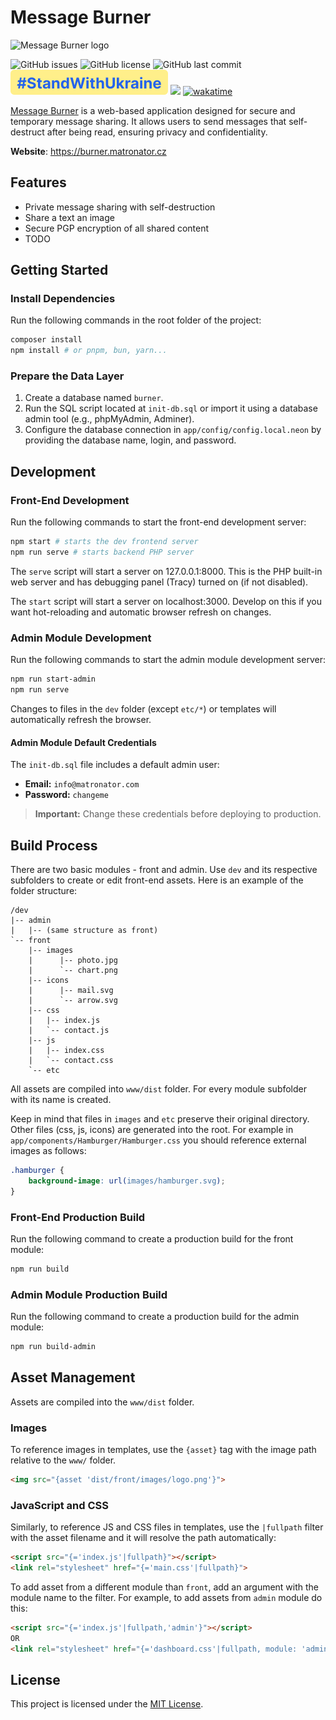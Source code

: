 # Message Burner

![Message Burner logo](https://repository-images.githubusercontent.com/372335603/83432b96-7af6-4cc3-bbd0-db09c26dc09e)

![GitHub issues](https://img.shields.io/github/issues/matronator/message-burner)
![GitHub license](https://img.shields.io/github/license/matronator/message-burner)
![GitHub last commit](https://img.shields.io/github/last-commit/matronator/message-burner)
[![Stand With Ukraine](https://raw.githubusercontent.com/vshymanskyy/StandWithUkraine/main/badges/StandWithUkraine.svg)](https://stand-with-ukraine.pp.ua)
[![](https://img.shields.io/github/sponsors/matronator?label=Sponsor&logo=GitHub)](https://github.com/sponsors/matronator)
[![wakatime](https://wakatime.com/badge/user/ed11b7b0-962b-4893-a35b-4539adbcb349/project/d08aed6f-bb27-4b66-8766-d6d641c6b2c1.svg)](https://wakatime.com/badge/user/ed11b7b0-962b-4893-a35b-4539adbcb349/project/d08aed6f-bb27-4b66-8766-d6d641c6b2c1)

[Message Burner](https://burner.matronator.cz) is a web-based application designed for secure and temporary message sharing. It allows users to send messages that self-destruct after being read, ensuring privacy and confidentiality.

**Website**: https://burner.matronator.cz

## Features

- Private message sharing with self-destruction
- Share a text an image
- Secure PGP encryption of all shared content
- TODO

## Getting Started

### Install Dependencies

Run the following commands in the root folder of the project:

```bash
composer install
npm install # or pnpm, bun, yarn...
```

### Prepare the Data Layer

1. Create a database named `burner`.
2. Run the SQL script located at `init-db.sql` or import it using a database admin tool (e.g., phpMyAdmin, Adminer).
3. Configure the database connection in `app/config/config.local.neon` by providing the database name, login, and password.

## Development

### Front-End Development

Run the following commands to start the front-end development server:

```bash
npm start # starts the dev frontend server
npm run serve # starts backend PHP server
```

The `serve` script will start a server on 127.0.0.1:8000. This is the PHP built-in web server and has debugging panel (Tracy) turned on (if not disabled).

The `start` script will start a server on localhost:3000. Develop on this if you want hot-reloading and automatic browser refresh on changes.

### Admin Module Development

Run the following commands to start the admin module development server:

```bash
npm run start-admin
npm run serve
```

Changes to files in the `dev` folder (except `etc/*`) or templates will automatically refresh the browser.

#### Admin Module Default Credentials

The `init-db.sql` file includes a default admin user:

- **Email:** `info@matronator.com`
- **Password:** `changeme`

> **Important:** Change these credentials before deploying to production.

## Build Process

There are two basic modules - front and admin. Use `dev` and its respective subfolders to create or edit front-end assets. Here is an example of the folder structure:

```
/dev
|-- admin
|   |-- (same structure as front)
`-- front
    |-- images
    |      |-- photo.jpg
    |      `-- chart.png
    |-- icons
    |      |-- mail.svg
    |      `-- arrow.svg
    |-- css
    |   |-- index.js
    |   `-- contact.js
    |-- js
    |   |-- index.css
    |   `-- contact.css
    `-- etc
```

All assets are compiled into `www/dist` folder. For every module subfolder with its name is created.

Keep in mind that files in `images` and `etc` preserve their original directory. Other files (css, js, icons) are generated into the root. For example in `app/components/Hamburger/Hamburger.css` you should reference external images as follows:

```css
.hamburger {
    background-image: url(images/hamburger.svg);
}
```

### Front-End Production Build

Run the following command to create a production build for the front module:

```bash
npm run build
```

### Admin Module Production Build

Run the following command to create a production build for the admin module:

```bash
npm run build-admin
```

## Asset Management

Assets are compiled into the `www/dist` folder.

### Images

To reference images in templates, use the `{asset}` tag with the image path relative to the `www/` folder.

```html
<img src="{asset 'dist/front/images/logo.png'}">
```

### JavaScript and CSS

Similarly, to reference JS and CSS files in templates, use the `|fullpath` filter with the asset filename and it will resolve the path automatically:

```html
<script src="{='index.js'|fullpath}"></script>
<link rel="stylesheet" href="{='main.css'|fullpath}">
```

To add asset from a different module than `front`, add an argument with the module name to the filter. For example, to add assets from `admin` module do this:

```html
<script src="{='index.js'|fullpath,'admin'}"></script>
OR
<link rel="stylesheet" href="{='dashboard.css'|fullpath, module: 'admin'}">
```

## License

This project is licensed under the [MIT License](LICENSE).
